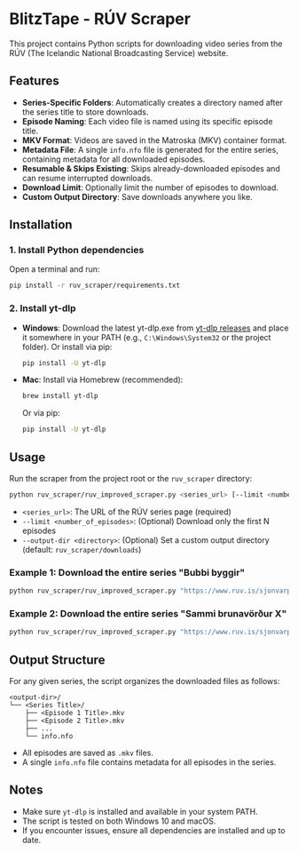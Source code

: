# BlitzTape - RÚV Scraper

This project contains Python scripts for downloading video series from the RÚV (The Icelandic National Broadcasting Service) website.

## Features
- **Series-Specific Folders**: Automatically creates a directory named after the series title to store downloads.
- **Episode Naming**: Each video file is named using its specific episode title.
- **MKV Format**: Videos are saved in the Matroska (MKV) container format.
- **Metadata File**: A single `info.nfo` file is generated for the entire series, containing metadata for all downloaded episodes.
- **Resumable & Skips Existing**: Skips already-downloaded episodes and can resume interrupted downloads.
- **Download Limit**: Optionally limit the number of episodes to download.
- **Custom Output Directory**: Save downloads anywhere you like.

## Installation

### 1. Install Python dependencies

Open a terminal and run:

```bash
pip install -r ruv_scraper/requirements.txt
```

### 2. Install yt-dlp

- **Windows**: Download the latest yt-dlp.exe from [yt-dlp releases](https://github.com/yt-dlp/yt-dlp/releases) and place it somewhere in your PATH (e.g., `C:\Windows\System32` or the project folder). Or install via pip:
  ```bash
  pip install -U yt-dlp
  ```
- **Mac**: Install via Homebrew (recommended):
  ```bash
  brew install yt-dlp
  ```
  Or via pip:
  ```bash
  pip install -U yt-dlp
  ```

## Usage

Run the scraper from the project root or the `ruv_scraper` directory:

```bash
python ruv_scraper/ruv_improved_scraper.py <series_url> [--limit <number_of_episodes>] [--output-dir <directory>]
```

- `<series_url>`: The URL of the RÚV series page (required)
- `--limit <number_of_episodes>`: (Optional) Download only the first N episodes
- `--output-dir <directory>`: (Optional) Set a custom output directory (default: `ruv_scraper/downloads`)

### Example 1: Download the entire series "Bubbi byggir"

```bash
python ruv_scraper/ruv_improved_scraper.py "https://www.ruv.is/sjonvarp/spila/bubbi-byggir/37750/b80cbg" --output-dir ruv_scraper/test_downloads
```

### Example 2: Download the entire series "Sammi brunavörður X"

```bash
python ruv_scraper/ruv_improved_scraper.py "https://www.ruv.is/sjonvarp/spila/sammi-brunavordur-x/37768/b85s4f" --output-dir ruv_scraper/test_downloads
```

## Output Structure

For any given series, the script organizes the downloaded files as follows:

```
<output-dir>/
└── <Series Title>/
    ├── <Episode 1 Title>.mkv
    ├── <Episode 2 Title>.mkv
    ├── ...
    └── info.nfo
```

- All episodes are saved as `.mkv` files.
- A single `info.nfo` file contains metadata for all episodes in the series.

## Notes
- Make sure `yt-dlp` is installed and available in your system PATH.
- The script is tested on both Windows 10 and macOS.
- If you encounter issues, ensure all dependencies are installed and up to date.
